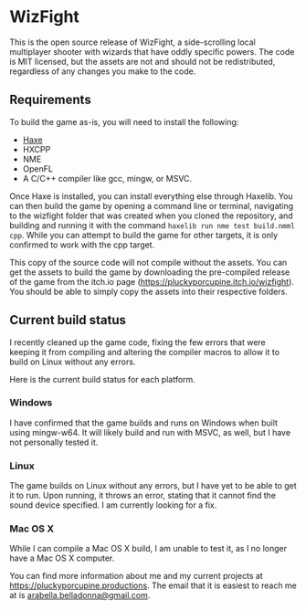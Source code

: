 # WizFight
This is the open source release of WizFight, a side-scrolling local multiplayer shooter with wizards that have oddly specific powers. The code is MIT licensed, but the assets are not and should not be redistributed, regardless of any changes you make to the code.

## Requirements

To build the game as-is, you will need to install the following:

* [Haxe](https://haxe.org)
* HXCPP
* NME
* OpenFL
* A C/C++ compiler like gcc, mingw, or MSVC.

Once Haxe is installed, you can install everything else through Haxelib. You can then build the game by opening a command line or terminal, navigating to the wizfight folder that was created when you cloned the repository, and building and running it with the command `haxelib run nme test build.nmml cpp`. While you can attempt to build the game for other targets, it is only confirmed to work with the cpp target.

This copy of the source code will not compile without the assets. You can get the assets to build the game by downloading the pre-compiled release of the game from the itch.io page (https://pluckyporcupine.itch.io/wizfight). You should be able to simply copy the assets into their respective folders.

## Current build status

I recently cleaned up the game code, fixing the few errors that were keeping it from compiling and altering the compiler macros to allow it to build on Linux without any errors.

Here is the current build status for each platform.

### Windows

I have confirmed that the game builds and runs on Windows when built using mingw-w64. It will likely build and run with MSVC, as well, but I have not personally tested it.

### Linux

The game builds on Linux without any errors, but I have yet to be able to get it to run. Upon running, it throws an error, stating that it cannot find the sound device specified. I am currently looking for a fix.

### Mac OS X

While I can compile a Mac OS X build, I am unable to test it, as I no longer have a Mac OS X computer.

You can find more information about me and my current projects at https://pluckyporcupine.productions. The email that it is easiest to reach me at is arabella.belladonna@gmail.com.
